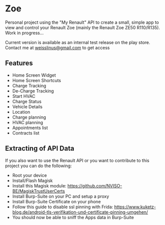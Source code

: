 # Zoe

Personal project using the "My Renault" API to create a small, simple app to view and control your Renault Zoe (mainly the Renault Zoe ZE50 R110/R135). Work in progress...

Current version is available as an internal test release on the play store. Contact me at weisslinus@gmail.com to get access

## Features

- Home Screen Widget
- Home Screen Shortcuts
- Charge Tracking
- De-Charge Tracking
- Start HVAC
- Charge Status
- Vehicle Details
- Location
- Charge planning
- HVAC planning
- Appointments list
- Contracts list

## Extracting of API Data

If you also want to use the Renault API or you want to contribute to this project you can do the following:

- Root your device
- Install/Flash Magisk
- Install this Magisk module: https://github.com/NVISO-BE/MagiskTrustUserCerts
- Install Burp-Suite on your PC and setup a proxy
- Install Burp-Suite Certificate on your phone
- Follow this guide to disable ssl pinning with Frida: https://www.kuketz-blog.de/android-tls-verifikation-und-certificate-pinning-umgehen/
- You should now be able to sniff the Apps data in Burp-Suite

